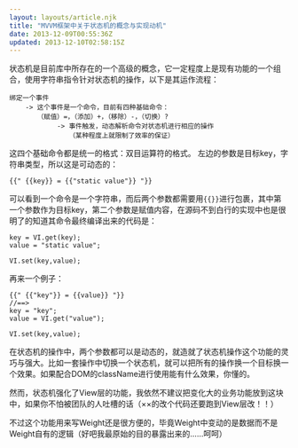 ```yaml
---
layout: layouts/article.njk
title: "MVVM框架中关于状态机的概念与实现动机"
date: 2013-12-09T00:55:36Z
updated: 2013-12-10T02:58:15Z
---
```


状态机是目前库中所存在的一个高级的概念，它一定程度上是现有功能的一个组合，使用字符串指令针对状态机的操作，以下是其运作流程：

```
绑定一个事件
    -> 这个事件是一个命令，目前有四种基础命令：
       （赋值）=，（添加）+，（移除）-，（切换）?
            -> 事件触发，动态解析命令对状态机进行相应的操作
               （某种程度上就限制了效率的保证）
```

这四个基础命令都是统一的格式：双目运算符的格式。
左边的参数是目标key，字符串类型，所以这是可动态的：

```
{{" {{key}} = {{"static value"}} "}}
```

可以看到一个命令是一个字符串，而后两个参数都需要用`{{}}`进行包裹，其中第一个参数作为目标key，第二个参数是赋值内容，在源码不到白行的实现中也是很明了的知道其命令最终编译出来的代码是：

```
key = VI.get(key);
value = "static value";

VI.set(key,value);
```

再来一个例子：

```
{{" {{"key"}} = {{value}} "}}
//==>
key = "key";
value = VI.get("value");

VI.set(key,value);
```

在状态机的操作中，两个参数都可以是动态的，就造就了状态机操作这个功能的灵巧与强大。比如一套操作中切换一个状态机，就可以把所有的操作换一个目标换一个效果。如果配合DOM的className进行使用能有什么效果，你懂的。

然而，状态机强化了View层的功能，我依然不建议把变化大的业务功能放到这块中，如果你不怕被团队的人吐槽的话（××的改个代码还要跑到View层改！！）

不过这个功能用来写Weight还是很方便的，毕竟Weight中变动的是数据而不是Weight自有的逻辑（好吧我最原始的目的暴露出来的……呵呵）
